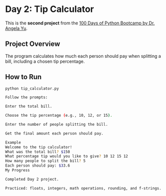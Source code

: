 # Day 2: Tip Calculator

This is the **second project** from the [100 Days of Python Bootcamp by Dr. Angela Yu](https://www.udemy.com/course/100-days-of-code/).

## Project Overview
The program calculates how much each person should pay when splitting a bill, including a chosen tip percentage.

## How to Run
```bash
python tip_calculator.py

Follow the prompts:

Enter the total bill.

Choose the tip percentage (e.g., 10, 12, or 15).

Enter the number of people splitting the bill.

Get the final amount each person should pay.

Example
Welcome to the tip calculator!
What was the total bill? $150
What percentage tip would you like to give? 10 12 15 12
How many people to split the bill? 5
Each person should pay: $33.6
My Progress

Completed Day 2 project.

Practiced: floats, integers, math operations, rounding, and f-strings.
